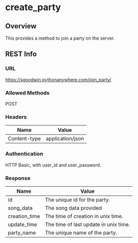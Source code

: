 create_party
=====================

Overview
---------------------
This provides a method to join a party on the server. 

REST Info
---------------------
### URL
https://sgoodwin.pythonanywhere.com/join_party/

### Allowed Methods
POST

### Headers
Name | Value
-----|------
Content-type | application/json

### Authentication
HTTP Basic, with user_id and user_password.


### Response
Name | Value
-----|------
id | The unique id for the party.
song_data | The song data provided
creation_time | The time of creation in unix time.
update_time | The time of last update in unix time.
party_name | The unique name of the party. 

